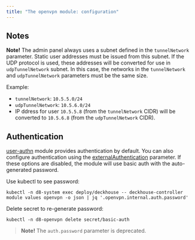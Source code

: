 ```yaml
---
title: "The openvpn module: configuration"
---
```


<!-- SCHEMA -->

## Notes

**Note!** The admin panel always uses a subnet defined in the `tunnelNetwork` parameter. Static user addresses must be issued from this subnet. If the UDP protocol is used, these addresses will be converted for use in `udpTunnelNetwork` subnet. In this case, the networks in the `tunnelNetwork` and `udpTunnelNetwork` parameters must be the same size.

Example:
* `tunnelNetwork`: `10.5.5.0/24`
* `udpTunnelNetwork`: `10.5.6.0/24`
* IP ddress for user `10.5.5.8` (from the `tunnelNetwork` CIDR) will be converted to `10.5.6.8` (from the `udpTunnelNetwork` CIDR).

## Authentication

[user-authn](../150-user-authn/) module provides authentication by default. You can also configure authentication using the [externalAuthentication](#parameters-auth-externalauthentication) parameter. If these options are disabled, the module will use basic auth with the auto-generated password.

Use kubectl to see password:

```shell
kubectl -n d8-system exec deploy/deckhouse -- deckhouse-controller module values openvpn -o json | jq '.openvpn.internal.auth.password'
```

Delete secret to re-generate password:

```shell
kubectl -n d8-openvpn delete secret/basic-auth
```

> **Note!** The `auth.password` parameter is deprecated.
